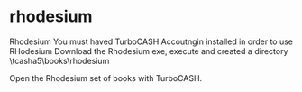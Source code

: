 # rhodesium
Rhodesium
You must haved TurboCASH Accoutngin installed in order to use RHodesium
Download the Rhodesium exe, execute and created a directory \tcasha5\books\rhodesium

Open the Rhodesium set of books with TurboCASH.
